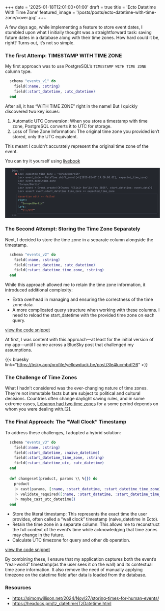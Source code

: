 +++
date = '2025-01-18T12:01:00+01:00'
draft = true
title = 'Ecto Datetime With Time Zone'
featured_image = '/posts/posts/ecto-datetime-with-time-zone/cover.jpg'
+++

A few days ago, while implementing a feature to store event dates, I stumbled upon what I initially thought was a straightforward task: saving future dates in a database along with their time zones. How hard could it be, right? Turns out, it’s not so simple.


### The first Attemp: TIMESTAMP WITH TIME ZONE

My first approach was to use PostgreSQL’s `TIMESTAMP WITH TIME ZONE` column type.

```elixir
  schema "events_v1" do
    field(:name, :string)
    field(:start_datetime, :utc_datetime)
  end
```

After all, it has “WITH TIME ZONE” right in the name! But I quickly discovered two key issues:

1. Automatic UTC Conversion: When you store a timestamp with time zone, PostgreSQL converts it to UTC for storage.
2. Loss of Time Zone Information: The original time zone you provided isn’t stored, only the UTC equivalent.

This meant I couldn’t accurately represent the original time zone of the event.

You can try it yourself using [livebook](https://github.com/slashmili/blog/blob/main/content/posts/ecto-datetime-with-time-zone/ecto-time-zone-playground.livemd#the-first-attemp-timestamp-with-time-zone)

<img src="./ecto-timezone-first-attemp.png" alt="elixir code that shows time zone doesn't get stored in database" />

### The Second Attempt: Storing the Time Zone Separately

Next, I decided to store the time zone in a separate column alongside the timestamp. 

```elixir
  schema "events_v2" do
    field(:name, :string)
    field(:start_datetime, :utc_datetime)
    field(:start_datetime_time_zone, :string)
  end
```

While this approach allowed me to retain the time zone information, it introduced additional complexity:

* Extra overhead in managing and ensuring the correctness of the time zone data.
* A more complicated query structure when working with these columns. I need to reload the start_datetime with the provided time zone on each query.

[view the code snippet](https://github.com/slashmili/blog/blob/main/content/posts/ecto-datetime-with-time-zone/ecto-time-zone-playground.livemd#the-second-attempt-storing-the-time-zone-separately)

At first, I was content with this approach—at least for the initial version of my app—until I came across a BlueSky post that challenged my assumptions.

{{< bluesky link="https://bsky.app/profile/yellowduck.be/post/3le4lucmbdf26" >}}

### The Challenge of Time Zones

What I hadn’t considered was the ever-changing nature of time zones. They’re not immutable facts but are subject to political and cultural decisions. Countries often change daylight saving rules, and in some extreme cases,  [Lebanon had two time zones](https://www.bbc.com/news/world-middle-east-65079574) for a some period depends on whom you were dealing with.[2].


### The Final Approach: The “Wall Clock” Timestamp

To address these challenges, I adopted a hybrid solution:

```elixir
  schema "events_v3" do
    field(:name, :string)
    field(:start_datetime, :naive_datetime)
    field(:start_datetime_time_zone, :string)
    field(:start_datetime_utc, :utc_datetime)
  end

  def changeset(product, params \\ %{}) do
    product
    |> cast(params, [:name, :start_datetime, :start_datetime_time_zone])
    |> validate_required([:name, :start_datetime, :start_datetime_time_zone])
    |> maybe_cast_utc_datetime()
  end
```
* Store the literal timestamp: This represents the exact time the user provides, often called a “wall clock” timestamp (naive_datetime in Ecto).
* Retain the time zone in a separate column: This allows me to reconstruct the full context of the event’s time while acknowledging that time zones may change in the future.
* Calculate UTC timezone for query and other db operation.

[view the code snippet](https://github.com/slashmili/blog/blob/main/content/posts/ecto-datetime-with-time-zone/ecto-time-zone-playground.livemd#the-final-approach-the-wall-clock-timestamp)

By combining these, I ensure that my application captures both the event’s “real-world” timestamp(as the user sees it on the wall) and its contextual time zone information. It also remove the need of manually applying timezone on the datetime field after data is loaded from the database.


### Resources

* https://simonwillison.net/2024/Nov/27/storing-times-for-human-events/
* https://hexdocs.pm/tz_datetime/TzDatetime.html
